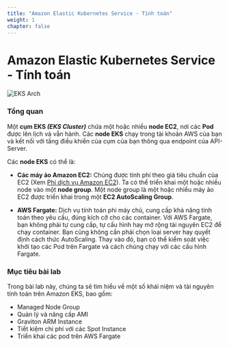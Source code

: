```yaml
---
title: "Amazon Elastic Kubernetes Service - Tính toán"
weight: 1
chapter: false
---
```


# Amazon Elastic Kubernetes Service - Tính toán

![EKS Arch](/images/home/Architecture-of-EKS.webp)

### Tổng quan

Một **cụm EKS _(EKS Cluster)_** chứa một hoặc nhiều **node EC2**, nơi các **Pod** được lên lịch và vẫn hành. Các **node EKS** chạy trong tài khoản AWS của bạn và kết nối với tầng điều khiển của cụm của bạn thông qua endpoint của API-Server.

Các **node EKS** có thể là:

- **Các máy ảo Amazon EC2:** Chúng được tính phí theo giá tiêu chuẩn của EC2 (Xem [Phí dịch vụ Amazon EC2](https://aws.amazon.com/ec2/pricing/)). Ta có thể triển khai một hoặc nhiều node vào một **node group**. Một node group là một hoặc nhiều máy ảo EC2 được triển khai trong một **EC2 AutoScaling Group**.

- **AWS Fargate:** Dịch vụ tính toán phi máy chủ, cung cấp khả năng tính toán theo yêu cầu, đúng kích cỡ cho các container. Với AWS Fargate, bạn không phải tự cung cấp, tự cấu hình hay mở rộng tài nguyên EC2 để chạy container. Bạn cũng không cần phải chọn loại server hay quyết định cách thức AutoScaling. Thay vào đó, bạn có thể kiểm soát việc khởi tạo các Pod trên Fargate và cách chúng chạy với các cấu hình Fargate.

### Mục tiêu bài lab
Trong bài lab này, chúng ta sẽ tìm hiểu về một số khái niệm và tài nguyên tính toán trên Amazon EKS, bao gồm:

- Managed Node Group
- Quản lý và nâng cấp AMI
- Graviton ARM Instance
- Tiết kiệm chi phí với các Spot Instance
- Triển khai các pod trên AWS Fargate